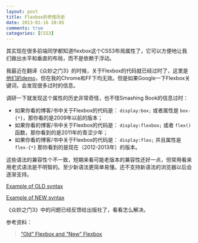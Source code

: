 ```yaml
---
layout: post
title: Flexbox的奇怪历史
date: 2013-01-16 20:05
comments: true
categories: [CSS3]
---
```


其实现在很多前端同学都知道flexbox这个CSS3布局属性了，它可以方便地让我们做出水平和垂直的布局，而不是依赖于浮动。

我最近在翻译《众妙之门3》的时候，关于Flexbox的代码就已经过时了，这里是[他们的demo](http://www.smashing-links.com/smashing-book-3/demos/flexbox/flexsizeposition.html)，但在我的Chrome和FF下均无效。但是如果Google一下Flexbox关键词，会发现很多过时的信息。

调研一下就发现这个属性的历史非常奇怪，也不怪Smashing Book的信息过时：

* 如果你看的博客/书中关于Flexbox的代码是： `display:box;` 或者属性是 `box-{*}`，那你看的是2009年以前的版本；
* 如果你看的博客/书中关于Flexbox的代码是： `display:flexbox;` 或者 `flex()` 函数，那你看到的是2011年的青涩少年；
* 如果你看的博客/书中关于Flexbox的代码是： `display:flex;` 并且属性是 `flex-{*}` 那你看到的是现在（2012-2013年）的版本。

这些语法的兼容性个不一致，短期来看可能老版本的兼容性还好一点，但常用看来用老式语法是不明智的。至少新语法更简单易懂。还不支持新语法的浏览器以后会逐渐支持。

<a href="http://codepen.io/chriscoyier/pen/DLikE">Example of OLD syntax</a>

<a href="http://codepen.io/chriscoyier/pen/qazmI">Example of NEW syntax</a>

《众妙之门3》中的问题已经反馈给出版社了，看看怎么解决。

参考资料：

> [“Old” Flexbox and “New” Flexbox](http://css-tricks.com/old-flexbox-and-new-flexbox/)